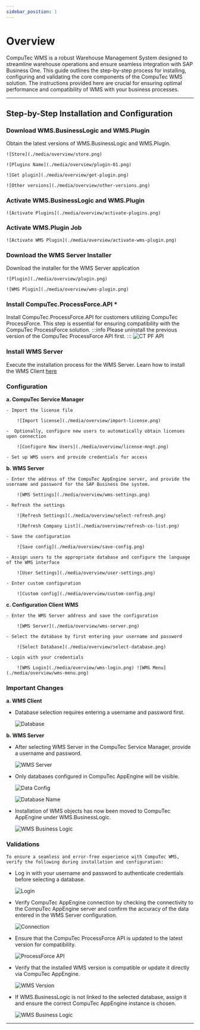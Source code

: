 ```yaml
---
sidebar_position: 1
---
```


# Overview

CompuTec WMS is a robust Warehouse Management System designed to streamline warehouse operations and ensure seamless integration with SAP Business One. This guide outlines the step-by-step process for installing, configuring and validating the core components of the CompuTec WMS solution. The instructions provided here are crucial for ensuring optimal performance and compatibility of WMS with your business processes.

---

## Step-by-Step Installation and Configuration

### Download WMS.BusinessLogic and WMS.Plugin

Obtain the latest versions of WMS.BusinessLogic and WMS.Plugin.

    ![Store](./media/overview/store.png)

    ![Plugins Name](./media/overview/plugin-01.png)

    ![Get plugin](./media/overview/get-plugin.png)

    ![Other versions](./media/overview/other-versions.png)

### Activate WMS.BusinessLogic and WMS.Plugin

    ![Activate Plugins](./media/overview/activate-plugins.png)

### Activate WMS.Plugin Job

    ![Activate WMS Plugin](./media/overview/activate-wms-plugin.png)

### Download the WMS Server Installer

Download the installer for the WMS Server application

    ![Plugin](./media/overview/plugin.png)

    ![WMS Plugin](./media/overview/wms-plugin.png)

### Install CompuTec.ProcessForce.API *

Install CompuTec.ProcessForce.API for customers utilizing CompuTec ProcessForce. This step is essential for ensuring compatibility with the CompuTec ProcessForce solution.
:::info
    Please uninstall the previous version of the CompuTec ProcessForce API first.
:::
   ![CT PF API](./media/overview/ct-pf-api.png)

### Install WMS Server

Execute the installation process for the WMS Server.
Learn how to install the WMS Client [here](../../administrator-guide/installation/wms-client/computec-wms-client-download.md)

### Configuration

**a. CompuTec Service Manager**

    - Import the license file

        ![Import license](./media/overview/import-license.png)
    
    -  Optionally, configure new users to automatically obtain licenses upon connection

        ![Configure New Users](./media/overview/license-mngt.png)
    
    - Set up WMS users and provide credentials for access

**b. WMS Server**

    - Enter the address of the CompuTec AppEngine server, and provide the username and password for the SAP Business One system.

        ![WMS Settings](./media/overview/wms-settings.png)
    
    - Refresh the settings

        ![Refresh Settings](./media/overview/select-refresh.png)

        ![Refresh Company List](./media/overview/refresh-co-list.png)
    
    - Save the configuration

        ![Save config](./media/overview/save-config.png)
    
    - Assign users to the appropriate database and configure the language of the WMS interface

        ![User Settings](./media/overview/user-settings.png)
    
    - Enter custom configuration

        ![Custom config](./media/overview/custom-config.png)

**c. Configuration Client WMS**

    - Enter the WMS Server address and save the configuration

        ![WMS Server](./media/overview/wms-server.png)
    
    - Select the database by first entering your username and password

        ![Select Database](./media/overview/select-database.png)
    
    - Login with your credentials
    
        ![WMS Login](./media/overview/wms-login.png) ![WMS Menu](./media/overview/wms-menu.png)

### Important Changes

**a. WMS Client**

- Database selection requires entering a username and password first.

    ![Database](./media/overview/database.png)

**b. WMS Server**

- After selecting WMS Server in the CompuTec Service Manager, provide a username and password.

    ![WMS Server](./media/overview/service-manager.webp)

- Only databases configured in CompuTec AppEngine will be visible.

    ![Data Config](./media/overview/data-config.png)

    ![Database Name](./media/overview/database-name.png)

- Installation of WMS objects has now been moved to CompuTec AppEngine under WMS.BusinessLogic.

    ![WMS Business Logic](./media/overview/wms-business-logic-01.png)

### Validations

    To ensure a seamless and error-free experience with CompuTec WMS, verify the following during installation and configuration:

- Log in with your username and password to authenticate credentials before selecting a database.

    ![Login](./media/overview/login.png)

- Verify CompuTec AppEngine connection by checking the connectivity to the CompuTec AppEngine server and confirm the accuracy of the data entered in the WMS Server configuration.

    ![Connection](./media/overview/connection.png)

- Ensure that the CompuTec ProcessForce API is updated to the latest version for compatibility.

    ![ProcessForce API](./media/overview/pf-api-version.png)

- Verify that the installed WMS version is compatible or update it directly via CompuTec AppEngine.

    ![WMS Version](./media/overview/install-wms.png)

- If WMS.BusinessLogic is not linked to the selected database, assign it and ensure the correct CompuTec AppEngine instance is chosen.

    ![WMS Business Logic](./media/overview/wms-business-logic.png)

---
